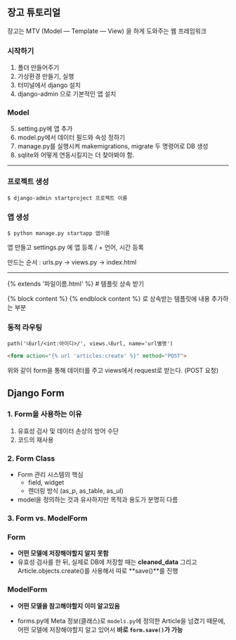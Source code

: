 ## 장고 튜토리얼

장고는 MTV (Model — Template — View) 을 하게 도와주는 웹 프레임워크


### 시작하기

1. 폴더 만들어주기
2. 가상환경 만들기, 실행
3. 터미널에서 django 설치
4. django-admin 으로 기본적인 앱 설치

### Model
5. setting.py에 앱 추가
6. model.py에서 데이터 필드와 속성 정하기
7. manage.py를 실행시켜 makemigrations, migrate 두 명령어로 DB 생성
8. sqlite와 어떻게 연동시킬지는 더 찾아봐야 함.

---------------------------------------------------------------------------


### 프로젝트 생성
```
$ django-admin startproject 프로젝트 이름
```

### 앱 생성
```
$ python manage.py startapp 앱이름
```

앱 만들고 settings.py 에 앱 등록 / + 언어, 시간 등록

만드는 순서 : urls.py -> views.py -> index.html

---------------------------------------------------

{% extends '파일이름.html' %}  # 템플릿 상속 받기

{% block content %} {% endblock content %} 로 상속받는 템플릿에 내용 추가하는 부분

### 동적 라우팅
```
path('내url/<int:아이디>/', views.내url, name='url별명')
```

```html
<form action="{% url 'articles:create' %}" method="POST">
```
위와 같이 form을 통해 데이터를 주고 views에서 request로 받는다. (POST 요청)


## Django Form

### 1. Form을 사용하는 이유

1. 유효성 검사 및 데이터 손상의 방어 수단
2. 코드의 재사용 

### 2. Form Class

- Form 관리 시스템의 핵심
  - field, widget
  - 렌더링 방식 (as_p, as_table, as_ul)
- model을 정의하는 것과 유사하지만 목적과 용도가 분명히 다름


### 3. Form vs. ModelForm

### Form

- **어떤 모델에 저장해야할지 알지 못함**
- 유효성 검사를 한 뒤, 실제로 DB에 저장할 때는 **cleaned_data** 그리고 Article.objects.create()를 사용해서 따로 **save()**를 진행 

### ModelForm

- **어떤 모델을 참고해야할지 이미 알고있음**

- forms.py에 Meta 정보(클래스)로 `models.py`에 정의한 Article을 넘겼기 때문에, 어떤 모델에 저장해야할지 알고 있어서 **바로 `form.save()`가 가능**
